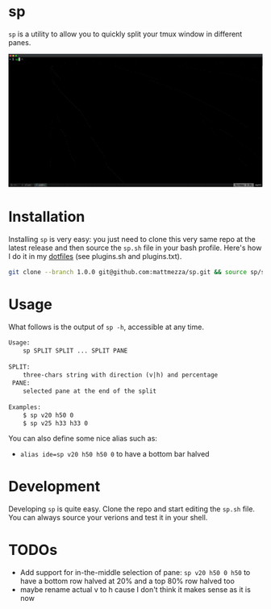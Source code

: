 sp
===

`sp` is a utility to allow you to quickly split your tmux window in different panes.

![](sp.gif)


Installation
===

Installing `sp` is very easy: you just need to clone this very same repo at the latest release and then source the `sp.sh` file in your bash profile. Here's how I do it in my [dotfiles](https://github.com/mattmezza/dotfiles) (see plugins.sh and plugins.txt).

```bash
git clone --branch 1.0.0 git@github.com:mattmezza/sp.git && source sp/sp.sh
```
Usage
===

What follows is the output of `sp -h`, accessible at any time.

```
Usage:
    sp SPLIT SPLIT ... SPLIT PANE

SPLIT:
    three-chars string with direction (v|h) and percentage
 PANE:
    selected pane at the end of the split

Examples:
    $ sp v20 h50 0
    $ sp v25 h33 h33 0
```

You can also define some nice alias such as:

- `alias ide=sp v20 h50 h50 0` to have a bottom bar halved

Development
===

Developing `sp` is quite easy. Clone the repo and start editing the `sp.sh` file. You can always source your verions and test it in your shell.


TODOs
===

- Add support for in-the-middle selection of pane: `sp v20 h50 0 h50` to have a bottom row halved at 20% and a top 80% row halved too
- maybe rename actual v to h cause I don't think it makes sense as it is now
